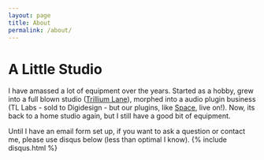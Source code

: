 ```yaml
---
layout: page
title: About
permalink: /about/
---
```


#  A Little Studio

I have amassed a lot of equipment over the years. Started as a hobby, grew into a full blown studio ([Trillium Lane](http://www.fmdesign.com/2013/wp-content/uploads/trillium-2.jpg)), morphed into a audio plugin business (TL Labs - sold to Digidesign - but our plugins, like [Space](https://www.avid.com/US/products/Space), live on!). Now, its back to a home studio again, but I still have a good bit of equipment.

Until I have an email form set up, if you want to ask a question or contact me, please use disqus below (less than optimal I know).
{% include disqus.html %}
<!-- [email@domain.com](mailto:email@domain.com) -->
